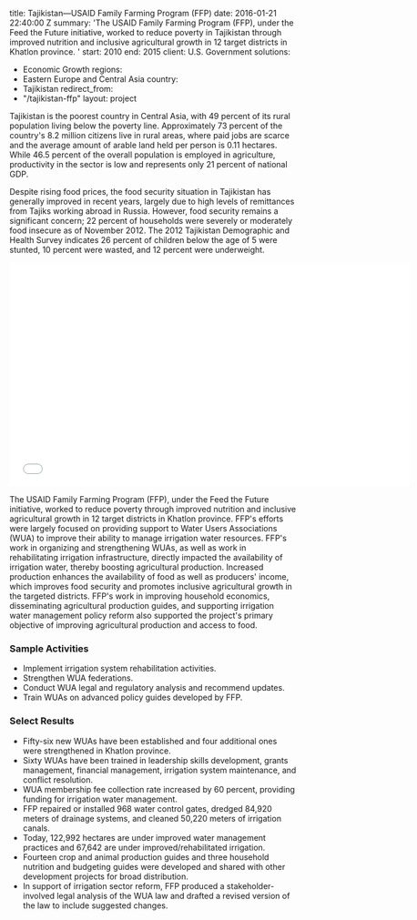 
title: Tajikistan—USAID Family Farming Program (FFP)
date: 2016-01-21 22:40:00 Z
summary: 'The USAID Family Farming Program (FFP), under the Feed the Future initiative,
  worked to reduce poverty in Tajikistan through improved nutrition and inclusive
  agricultural growth in 12 target districts in Khatlon province. '
start: 2010
end: 2015
client: U.S. Government
solutions:
- Economic Growth
regions:
- Eastern Europe and Central Asia
country:
- Tajikistan
redirect_from:
- "/tajikistan-ffp"
layout: project


Tajikistan is the poorest country in Central Asia, with 49 percent of its rural population living below the poverty line. Approximately 73 percent of the country's 8.2 million citizens live in rural areas, where paid jobs are scarce and the average amount of arable land held per person is 0.11 hectares. While 46.5 percent of the overall population is employed in agriculture, productivity in the sector is low and represents only 21 percent of national GDP.

Despite rising food prices, the food security situation in Tajikistan has generally improved in recent years, largely due to high levels of remittances from Tajiks working abroad in Russia. However, food security remains a significant concern; 22 percent of households were severely or moderately food insecure as of November 2012. The 2012 Tajikistan Demographic and Health Survey indicates 26 percent of children below the age of 5 were stunted, 10 percent were wasted, and 12 percent were underweight.

<iframe allowfullscreen="" frameborder="0" height="394" mozallowfullscreen="" src="//player.vimeo.com/video/90795379" webkitallowfullscreen="" width="703"></iframe>

The USAID Family Farming Program (FFP), under the Feed the Future initiative, worked to reduce poverty through improved nutrition and inclusive agricultural growth in 12 target districts in Khatlon province. FFP's efforts were largely focused on providing support to Water Users Associations (WUA) to improve their ability to manage irrigation water resources. FFP's work in organizing and strengthening WUAs, as well as work in rehabilitating irrigation infrastructure, directly impacted the availability of irrigation water, thereby boosting agricultural production. Increased production enhances the availability of food as well as producers' income, which improves food security and promotes inclusive agricultural growth in the targeted districts. FFP's work in improving household economics, disseminating agricultural production guides, and supporting irrigation water management policy reform also supported the project's primary objective of improving agricultural production and access to food.

### Sample Activities

* Implement irrigation system rehabilitation activities.
* Strengthen WUA federations.
* Conduct WUA legal and regulatory analysis and recommend updates.
* Train WUAs on advanced policy guides developed by FFP.

### Select Results

* Fifty-six new WUAs have been established and four additional ones were strengthened in Khatlon province.
* Sixty WUAs have been trained in leadership skills development, grants management, financial management, irrigation system maintenance, and conflict resolution.
* WUA membership fee collection rate increased by 60 percent, providing funding for irrigation water management.
* FFP repaired or installed 968 water control gates, dredged 84,920 meters of drainage systems, and cleaned 50,220 meters of irrigation canals.
* Today, 122,992 hectares are under improved water management practices and 67,642 are under improved/rehabilitated irrigation.
* Fourteen crop and animal production guides and three household nutrition and budgeting guides were developed and shared with other development projects for broad distribution.
* In support of irrigation sector reform, FFP produced a stakeholder-involved legal analysis of the WUA law and drafted a revised version of the law to include suggested changes.
